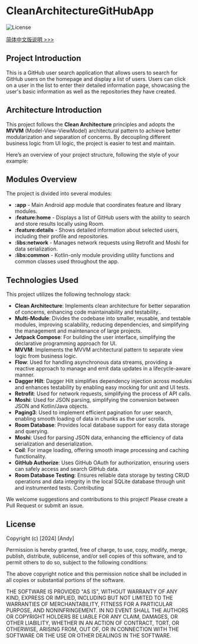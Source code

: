 # CleanArchitectureGitHubApp

![License](https://img.shields.io/badge/license-Apache%202.0-brightgreen)

[简体中文版说明 >>>](https://github.com/andyhaha/CleanArchitectureGitHubApp/blob/main/README_cn.md)

## Project Introduction

This is a GitHub user search application that allows users to search for GitHub users on the homepage and display a list of users. Users can click on a user in the list to enter their detailed information page, showcasing the user's basic information as well as the repositories they have created.

## Architecture Introduction

This project follows the **Clean Architecture** principles and adopts the **MVVM** (Model-View-ViewModel) architectural pattern to achieve better modularization and separation of concerns. By decoupling different business logic from UI logic, the project is easier to test and maintain.

Here’s an overview of your project structure, following the style of your example:

## Modules Overview

The project is divided into several modules:

- **:app** - Main Android app module that coordinates feature and library modules.
- **:feature:home** - Displays a list of GitHub users with the ability to search and store results locally using Room.
- **:feature:details** - Shows detailed information about selected users, including their profile and repositories.
- **:libs:network** - Manages network requests using Retrofit and Moshi for data serialization.
- **:libs:common** - Kotlin-only module providing utility functions and common classes used throughout the app.

## Technologies Used

This project utilizes the following technology stack:

- **Clean Architecture**: Implements clean architecture for better separation of concerns, enhancing code maintainability and testability..
- **Multi-Module**: Divides the codebase into smaller, reusable, and testable modules, improving scalability, reducing dependencies, and simplifying the management and maintenance of large projects.
- **Jetpack Compose**: For building the user interface, simplifying the declarative programming approach for UI.
- **MVVM**: Implements the MVVM architectural pattern to separate view logic from business logic.
- **Flow**: Used for handling asynchronous data streams, providing a reactive approach to manage and emit data updates in a lifecycle-aware manner.
- **Dagger Hilt**: Dagger Hilt simplifies dependency injection across modules and enhances testability by enabling easy mocking for unit and UI tests.
- **Retrofit**: Used for network requests, simplifying the process of API calls.
- **Moshi**: Used for JSON parsing, simplifying the conversion between JSON and Kotlin/Java objects.
- **Paging3**: Used to implement efficient pagination for user search, enabling smooth loading of data in chunks as the user scrolls.
- **Room Database**: Provides local database support for easy data storage and querying.
- **Moshi**: Used for parsing JSON data, enhancing the efficiency of data serialization and deserialization.
- **Coil**: For image loading, offering smooth image processing and caching functionality.
- **GitHub Authorize**: Uses GitHub OAuth for authorization, ensuring users can safely access and search GitHub data.
- **Room Database Testing**: Ensures reliable data storage by testing CRUD operations and data integrity in the local SQLite database through unit and instrumented tests.
Contributing

We welcome suggestions and contributions to this project! Please create a Pull Request or submit an issue.

## License

Copyright (c) [2024] [Andy]

Permission is hereby granted, free of charge, to use, copy, modify, merge, publish, distribute, sublicense, and/or sell copies of this software, and to permit others to do so, subject to the following conditions:

The above copyright notice and this permission notice shall be included in all copies or substantial portions of the software.

THE SOFTWARE IS PROVIDED "AS IS", WITHOUT WARRANTY OF ANY KIND, EXPRESS OR IMPLIED, INCLUDING BUT NOT LIMITED TO THE WARRANTIES OF MERCHANTABILITY, FITNESS FOR A PARTICULAR PURPOSE, AND NONINFRINGEMENT. IN NO EVENT SHALL THE AUTHORS OR COPYRIGHT HOLDERS BE LIABLE FOR ANY CLAIM, DAMAGES, OR OTHER LIABILITY, WHETHER IN AN ACTION OF CONTRACT, TORT, OR OTHERWISE, ARISING FROM, OUT OF, OR IN CONNECTION WITH THE SOFTWARE OR THE USE OR OTHER DEALINGS IN THE SOFTWARE.
